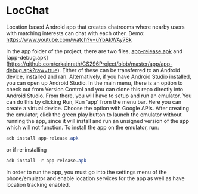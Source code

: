 # LocChat
Location based Android app that creates chatrooms where nearby users with matching interests can chat with each other. 
Demo: https://www.youtube.com/watch?v=uYbAkWAy78k

In the app folder of the project, there are two files, [app-release.apk](https://github.com/crkainrath/CS296Project/blob/master/app/app-release.apk?raw=true) and [app-debug.apk] (https://github.com/crkainrath/CS296Project/blob/master/app/app-debug.apk?raw=true).  Either of these can be transferred to an Android device, installed and ran.  Alternatively, if you have Android Studio installed, you can open up Android Studio.  In the main menu, there is an option to check out from Version Control and you can clone this repo directly into Android Studio.  From there, you will have to setup and run an emulator.  You can do this by clicking Run, Run 'app' from the menu bar.  Here you can create a virtual device.  Choose the option with Google APIs.  After creating the emulator, click the green play button to launch the emulator without running the app, since it will install and run an unsigned version of the app which will not function.  To install the app on the emulator, run:
```java
adb install app-release.apk
```
or if re-installing
```java
adb install -r app-release.apk
```

In order to run the app, you must go into the settings menu of the phone/emulator and enable location services for the app as well as have location tracking enabled.
